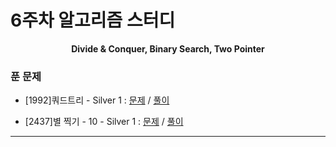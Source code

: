 # 6주차 알고리즘 스터디

<div align = center>
  <b>Divide & Conquer, Binary Search, Two Pointer</b>
</div>

### 푼 문제

  - [1992]쿼드트리 - Silver 1 : [문제](https://www.acmicpc.net/problem/1992) / [풀이](https://github.com/firemancha/Algorithm/tree/main/Baekjoon/DivideConquer/%5B1992%5D%EC%BF%BC%EB%93%9C%ED%8A%B8%EB%A6%AC)

  - [2437]별 찍기 - 10 - Silver 1 : [문제](https://www.acmicpc.net/problem/2437) / [풀이](https://github.com/firemancha/Algorithm/tree/main/Baekjoon/DivideConquer/%5B2447%5D%EB%B3%84%20%EC%B0%8D%EA%B8%B0%20-%2010)

---
